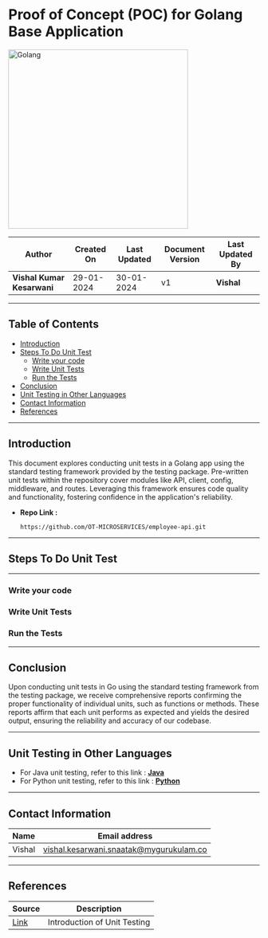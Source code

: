 # Proof of Concept (POC) for Golang Base Application

<img width="360" length="100" alt="Golang" src="https://github.com/avengers-p7/Documentation/assets/156056413/56e9dd64-9654-449c-be6d-4212de6aca71">


| Author                 | Created On | Last Updated | Document Version | Last Updated By |
| ---------------------- | ---------- | ------------ | ---------------- | --------------- |
| **Vishal Kumar Kesarwani** | 29-01-2024 | 30-01-2024   | v1               |  **Vishal**        |
***
## Table of Contents

+ [Introduction](#Introduction)
+ [Steps To Do Unit Test](#Steps-To-Do-Unit-Test)
  + [Write your code](#Write-your-code)
  + [Write Unit Tests](#Write-Unit-Tests)
  + [Run the Tests](#Run-the-Tests)
+ [Conclusion](#Conclusion)
+ [Unit Testing in Other Languages](#Unit-Testing-in-Other-Languages)
+ [Contact Information](#Contact-Information)
+ [References](#References)
***
## Introduction

This document explores conducting unit tests in a Golang app using the standard testing framework provided by the testing package. Pre-written unit tests within the repository cover modules like API, client, config, middleware, and routes. Leveraging this framework ensures code quality and functionality, fostering confidence in the application's reliability.

* **Repo Link :**
  ```shell
  https://github.com/OT-MICROSERVICES/employee-api.git
    ```
***
## Steps To Do Unit Test
***
### Write your code
### Write Unit Tests
### Run the Tests
***
## Conclusion
Upon conducting unit tests in Go using the standard testing framework from the testing package, we receive comprehensive reports confirming the proper functionality of individual units, such as functions or methods. These reports affirm that each unit performs as expected and yields the desired output, ensuring the reliability and accuracy of our codebase.

***
## Unit Testing in Other Languages
* For Java unit testing, refer to this link : [**Java**](https://github.com/avengers-p7/Documentation/blob/main/Application_CI/Design/03-%20Java%20CI%20checks/Unit-Testing-Poc.md)
* For Python unit testing, refer to this link : [**Python**]()
***
## Contact Information

| Name | Email address |
| ---- | ------------- |
| Vishal | vishal.kesarwani.snaatak@mygurukulam.co |

***

## References

| Source | Description |
| ------ | ----------- |
| [Link](https://github.com/avengers-p7/Documentation/blob/main/Application_CI/Design/03-%20Java%20CI%20checks/Intro%20of%20Unit%20Testing.md) | Introduction of Unit Testing |
